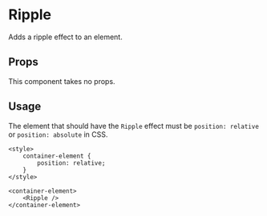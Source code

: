 # Ripple

Adds a ripple effect to an element.

## Props
This component takes no props.

## Usage
The element that should have the `Ripple` effect must be `position: relative`
or `position: absolute` in CSS.

```svelte
<style>
    container-element {
        position: relative;
    }
</style>

<container-element>
    <Ripple />
</container-element>
```

